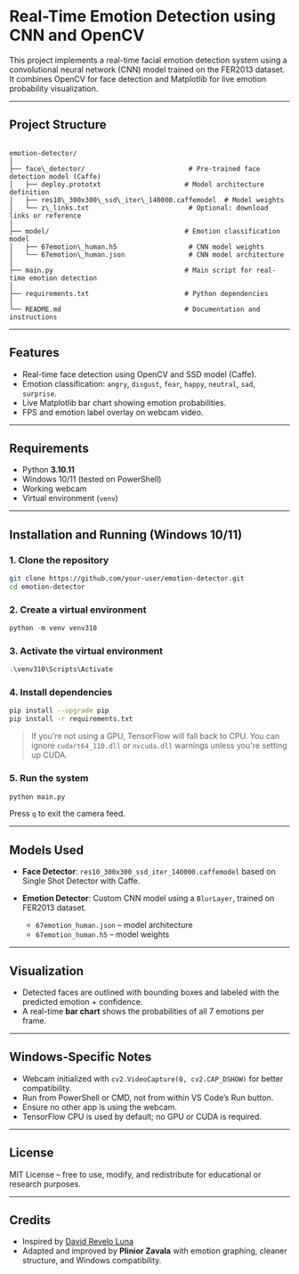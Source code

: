 # Real-Time Emotion Detection using CNN and OpenCV

This project implements a real-time facial emotion detection system using a convolutional neural network (CNN) model trained on the FER2013 dataset. It combines OpenCV for face detection and Matplotlib for live emotion probability visualization.

---

## Project Structure

```

emotion-detector/
│
├── face\_detector/                          # Pre-trained face detection model (Caffe)
│   ├── deploy.prototxt                     # Model architecture definition
│   ├── res10\_300x300\_ssd\_iter\_140000.caffemodel  # Model weights
│   └── z\_links.txt                         # Optional: download links or reference
│
├── model/                                  # Emotion classification model
│   ├── 67emotion\_human.h5                  # CNN model weights
│   └── 67emotion\_human.json                # CNN model architecture
│
├── main.py                                 # Main script for real-time emotion detection
│
├── requirements.txt                        # Python dependencies
│
└── README.md                               # Documentation and instructions

````

---

## Features

- Real-time face detection using OpenCV and SSD model (Caffe).
- Emotion classification: `angry`, `disgust`, `fear`, `happy`, `neutral`, `sad`, `surprise`.
- Live Matplotlib bar chart showing emotion probabilities.
- FPS and emotion label overlay on webcam video.

---

## Requirements

- Python **3.10.11**
- Windows 10/11 (tested on PowerShell)
- Working webcam
- Virtual environment (`venv`)

---

## Installation and Running (Windows 10/11)

### 1. Clone the repository

```bash
git clone https://github.com/your-user/emotion-detector.git
cd emotion-detector
````

### 2. Create a virtual environment

```powershell
python -m venv venv310
```

### 3. Activate the virtual environment

```powershell
.\venv310\Scripts\Activate
```

### 4. Install dependencies

```bash
pip install --upgrade pip
pip install -r requirements.txt
```

> If you're not using a GPU, TensorFlow will fall back to CPU. You can ignore `cudart64_110.dll` or `nvcuda.dll` warnings unless you're setting up CUDA.

### 5. Run the system

```bash
python main.py
```

Press `q` to exit the camera feed.

---

## Models Used

* **Face Detector**: `res10_300x300_ssd_iter_140000.caffemodel` based on Single Shot Detector with Caffe.
* **Emotion Detector**: Custom CNN model using a `BlurLayer`, trained on FER2013 dataset.

  * `67emotion_human.json` – model architecture
  * `67emotion_human.h5` – model weights

---

## Visualization

* Detected faces are outlined with bounding boxes and labeled with the predicted emotion + confidence.
* A real-time **bar chart** shows the probabilities of all 7 emotions per frame.

---

## Windows-Specific Notes

* Webcam initialized with `cv2.VideoCapture(0, cv2.CAP_DSHOW)` for better compatibility.
* Run from PowerShell or CMD, not from within VS Code’s Run button.
* Ensure no other app is using the webcam.
* TensorFlow CPU is used by default; no GPU or CUDA is required.

---

## License

MIT License – free to use, modify, and redistribute for educational or research purposes.

---

## Credits

* Inspired by [David Revelo Luna](https://www.youtube.com/channel/UCr_dJOULDvSXMHA1PSHy2rg)
* Adapted and improved by **Plinior Zavala** with emotion graphing, cleaner structure, and Windows compatibility.

